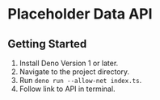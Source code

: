 # Placeholder Data API

## Getting Started

1. Install Deno Version 1 or later.
2. Navigate to the project directory.
3. Run `deno run --allow-net index.ts`.
4. Follow link to API in terminal.